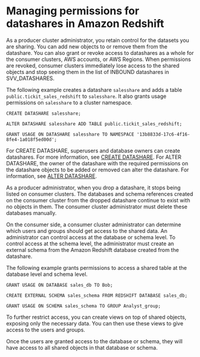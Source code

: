 # Managing permissions for datashares in Amazon Redshift<a name="manage-permissions"></a>

As a producer cluster administrator, you retain control for the datasets you are sharing\. You can add new objects to or remove them from the datashare\. You can also grant or revoke access to datashares as a whole for the consumer clusters, AWS accounts, or AWS Regions\. When permissions are revoked, consumer clusters immediately lose access to the shared objects and stop seeing them in the list of INBOUND datashares in SVV\_DATASHARES\.

The following example creates a datashare `salesshare` and adds a table `public.tickit_sales_redshift` to `salesshare`\. It also grants usage permissions on `salesshare` to a cluster namespace\.

```
CREATE DATASHARE salesshare;

ALTER DATASHARE salesshare ADD TABLE public.tickit_sales_redshift; 

GRANT USAGE ON DATASHARE salesshare TO NAMESPACE '13b8833d-17c6-4f16-8fe4-1a018f5ed00d';
```

For CREATE DATASHARE, superusers and database owners can create datashares\. For more information, see [CREATE DATASHARE](r_CREATE_DATASHARE.md)\. For ALTER DATASHARE, the owner of the datashare with the required permissions on the datashare objects to be added or removed can alter the datashare\. For information, see [ALTER DATASHARE](r_ALTER_DATASHARE.md)\. 

As a producer administrator, when you drop a datashare, it stops being listed on consumer clusters\. The databases and schema references created on the consumer cluster from the dropped datashare continue to exist with no objects in them\. The consumer cluster administrator must delete these databases manually\.

On the consumer side, a consumer cluster administrator can determine which users and groups should get access to the shared data\. An administrator can control access at the database or schema level\. To control access at the schema level, the administrator must create an external schema from the Amazon Redshift database created from the datashare\.

The following example grants permissions to access a shared table at the database level and schema level\.

```
GRANT USAGE ON DATABASE sales_db TO Bob;

CREATE EXTERNAL SCHEMA sales_schema FROM REDSHIFT DATABASE sales_db;

GRANT USAGE ON SCHEMA sales_schema TO GROUP Analyst_group;
```

To further restrict access, you can create views on top of shared objects, exposing only the necessary data\. You can then use these views to give access to the users and groups\.

Once the users are granted access to the database or schema, they will have access to all shared objects in that database or schema\.
